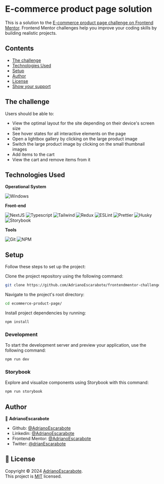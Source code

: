 # E-commerce product page solution

This is a solution to the [E-commerce product page challenge on Frontend Mentor](https://www.frontendmentor.io/challenges/ecommerce-product-page-UPsZ9MJp6). Frontend Mentor challenges help you improve your coding skills by building realistic projects.

## Contents

- [The challenge](#the-challenge)
- [Technologies Used](#technologies-used)
- [Setup](#setup)
- [Author](#author)
- [License](#-license)
- [Show your support](#show-your-support)

## The challenge

Users should be able to:

- View the optimal layout for the site depending on their device's screen size
- See hover states for all interactive elements on the page
- Open a lightbox gallery by clicking on the large product image
- Switch the large product image by clicking on the small thumbnail images
- Add items to the cart
- View the cart and remove items from it

## Technologies Used

**Operational System**

![Windows](https://img.shields.io/badge/Windows-017AD7?style=for-the-badge&logo=windows&logoColor=white)

**Front-end**

![NextJS](https://img.shields.io/badge/Next.js-000000?style=for-the-badge&logo=next.js&logoColor=white)
![Typescript](https://img.shields.io/badge/TypeScript-007ACC?style=for-the-badge&logo=typescript&logoColor=white)
![Tailwind](https://img.shields.io/badge/Tailwind_CSS-38B2AC?style=for-the-badge&logo=tailwind-css&logoColor=white)
![Redux](https://img.shields.io/badge/Redux-764ABC?style=for-the-badge&logo=redux&logoColor=ffffff)
![ESLint](https://img.shields.io/badge/ESLint-4B3263?style=for-the-badge&logo=eslint&logoColor=white)
![Prettier](https://img.shields.io/badge/Prettier-1A2C34?style=for-the-badge&logo=prettier&logoColor=F7BA3E)
![Husky](https://img.shields.io/badge/Husky-24292E?style=for-the-badge&logo=husky&logoColor=ffffff)
![Storybook](https://img.shields.io/badge/Storybook-FF4785?style=for-the-badge&logo=storybook&logoColor=ffffff)

**Tools**

![Git](https://img.shields.io/badge/Git-F05032?style=for-the-badge&logo=git&logoColor=white)
![NPM](https://img.shields.io/badge/NPM-%23CB3837.svg?style=for-the-badge&logo=npm&logoColor=white)

## Setup

Follow these steps to set up the project:

Clone the project repository using the following command:

```sh
git clone https://github.com/AdrianoEscarabote/frontendmentor-challenges/tree/main/ecommerce-product-page
```

Navigate to the project's root directory:

```sh
cd ecommerce-product-page/
```

Install project dependencies by running:

```sh
npm install
```

### Development

To start the development server and preview your application, use the following command:

```sh
npm run dev
```

### Storybook

Explore and visualize components using Storybook with this command:

```sh
npm run storybook
```

## Author

👤 **AdrianoEscarabote**

- Github: [@AdrianoEscarabote](https://github.com/AdrianoEscarabote)
- Linkedin: [@AdrianoEscarabote](https://www.linkedin.com/in/AdrianoEscarabote/)
- Frontend Mentor: [@AdrianoEscarabote](https://www.frontendmentor.io/profile/AdrianoEscarabote)
- Twitter: [@drianEscarabote](https://twitter.com/drianEscarabote)

## 📝 License

Copyright © 2024 [AdrianoEscarabote](https://github.com/AdrianoEscarabote).<br />
This project is [MIT](https://github.com/AdrianoEscarabote/frontendmentor-challenges/blob/main/LICENSE) licensed.
